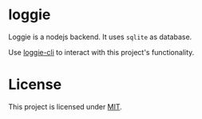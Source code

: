# loggie

Loggie is a nodejs backend. It uses `sqlite` as database.

Use [loggie-cli](https://github.com/haxpor/loggie-cli) to interact with this project's functionality.

# License

This project is licensed under [MIT](https://github.com/haxpor/loggie/blob/master/LICENSE).

